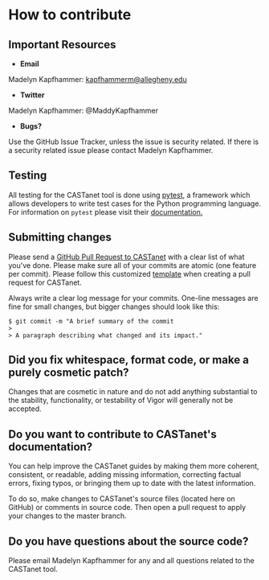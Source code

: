 # How to contribute

## Important Resources

- **Email**

Madelyn Kapfhammer:
kapfhammerm@allegheny.edu

- **Twitter**

Madelyn Kapfhammer: @MaddyKapfhammer

- **Bugs?**

Use the GitHub Issue Tracker, unless the issue is security related. If there is a security related issue please contact Madelyn Kapfhammer.

## Testing

All testing for the CASTanet tool is done using [pytest](https://docs.pytest.org/en/stable/), a framework which allows developers to write test cases for the Python programming language. For information on `pytest` please visit their [documentation.](https://docs.pytest.org/en/stable/)

## Submitting changes

Please send a [GitHub Pull Request to CASTanet](https://github.com/Allegheny-Mozilla-Fellows/misinformation) with a clear list of what you've done. Please make sure all of your commits are atomic (one feature per commit). Please follow this customized [template](https://github.com/cmpsc-481-s22-m1/CASTanet/blob/documentation/.github/pull_request_template.md) when creating a pull request for CASTanet.

Always write a clear log message for your commits. One-line messages are fine for small changes, but bigger changes should look like this:

    $ git commit -m "A brief summary of the commit
    >
    > A paragraph describing what changed and its impact."

## Did you fix whitespace, format code, or make a purely cosmetic patch?

Changes that are cosmetic in nature and do not add anything substantial to the stability, functionality, or testability of Vigor will generally not be accepted.

## Do you want to contribute to CASTanet's documentation?

You can help improve the CASTanet guides by making them more coherent, consistent, or readable, adding missing information, correcting factual errors, fixing typos, or bringing them up to date with the latest  information.

To do so, make changes to CASTanet's source files (located here on GitHub) or comments in source code. Then open a pull request to apply your changes to the master branch.

## Do you have questions about the source code?

Please email Madelyn Kapfhammer for any and all questions related to the CASTanet tool.
